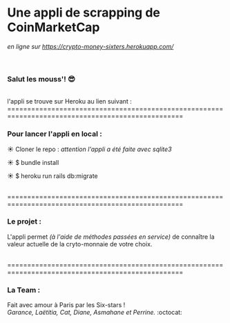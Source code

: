 # Une appli de scrapping de CoinMarketCap
 *en ligne sur https://crypto-money-sixters.herokuapp.com/* </br></br></br>

### Salut les mouss'!  :sunglasses:
</br>
l'appli se trouve sur Heroku au lien suivant :

</br>
==================================================================================================


### Pour lancer l'appli en local :


 :sunny:   Cloner le repo : *attention l'appli a été faite avec sqlite3*

 :sunny:   $ bundle install

 :sunny:   $ heroku run rails db:migrate



</br>
==================================================================================================

### Le projet :

L'appli permet *(à l'aide de méthodes passées en service)* de connaître la valeur actuelle de la cryto-monnaie de votre choix.


</br>
==================================================================================================

### La Team :

Fait avec amour à Paris par les Six-stars !</br>
*Garance, Laëtitia, Cat, Diane, Asmahane et Perrine.*  :octocat: